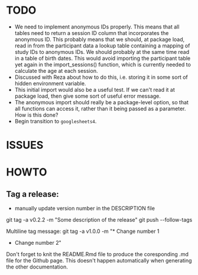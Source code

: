 # TODO

- We need to implement anonymous IDs properly. This means that all tables need to return a session ID column that incorporates the anonymous ID. This probably means that we should, at package load, read in from the participant data a lookup table containing a mapping of study IDs to anonymous IDs. We should probably at the same time read in a table of birth dates. This would avoid importing the participant table yet again in the import_sessions() function, which is currently needed to calculate the age at each session.
- Discussed with Reza about how to do this, i.e. storing it in some sort of hidden environment variable.
- This initial import would also be a useful test. If we can't read it at package load, then give some sort of useful error message.
- The anonymous import should really be a package-level option, so that all functions can access it, rather than it being passed as a parameter. How is this done?
- Begin transition to `googlesheets4`. 

# ISSUES

# HOWTO

## Tag a release:

- manually update version number in the DESCRIPTION file

git tag -a v0.2.2 -m "Some description of the release"
git push --follow-tags

Multiline tag message:
git tag -a v1.0.0 -m "* Change number 1
* Change number 2"

Don't forget to knit the README.Rmd file to produce the coresponding .md file for the Github page. This doesn't happen automatically when generating the other documentation.

